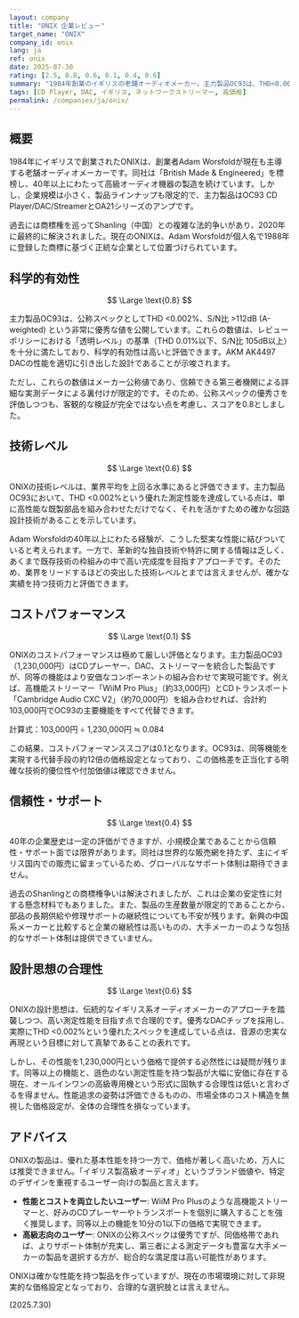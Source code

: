 ```yaml
---
layout: company
title: "ONIX 企業レビュー"
target_name: "ONIX"
company_id: onix
lang: ja
ref: onix
date: 2025-07-30
rating: [2.5, 0.8, 0.6, 0.1, 0.4, 0.6]
summary: "1984年創業のイギリスの老舗オーディオメーカー。主力製品OC93は、THD<0.002%、S/N比>112dBと公称スペックは非常に優秀です。しかし、1,230,000円という高価格に対し、同等の機能と優れた測定性能を持つ代替品が10分の1以下の価格で存在するため、コストパフォーマンスの評価は極めて厳しくなります。"
tags: [CD Player, DAC, イギリス, ネットワークストリーマー, 高価格]
permalink: /companies/ja/onix/
---
```

## 概要

1984年にイギリスで創業されたONIXは、創業者Adam Worsfoldが現在も主導する老舗オーディオメーカーです。同社は「British Made & Engineered」を標榜し、40年以上にわたって高級オーディオ機器の製造を続けています。しかし、企業規模は小さく、製品ラインナップも限定的で、主力製品はOC93 CD Player/DAC/StreamerとOA21シリーズのアンプです。

過去には商標権を巡ってShanling（中国）との複雑な法的争いがあり、2020年に最終的に解決されました。現在のONIXは、Adam Worsfoldが個人名で1988年に登録した商標に基づく正統な企業として位置づけられています。

## 科学的有効性

$$ \Large \text{0.8} $$

主力製品OC93は、公称スペックとしてTHD <0.002%、S/N比 >112dB (A-weighted) という非常に優秀な値を公開しています。これらの数値は、レビューポリシーにおける「透明レベル」の基準（THD 0.01%以下、S/N比 105dB以上）を十分に満たしており、科学的有効性は高いと評価できます。AKM AK4497 DACの性能を適切に引き出した設計であることが示唆されます。

ただし、これらの数値はメーカー公称値であり、信頼できる第三者機関による詳細な実測データによる裏付けが限定的です。そのため、公称スペックの優秀さを評価しつつも、客観的な検証が完全ではない点を考慮し、スコアを0.8としました。

## 技術レベル

$$ \Large \text{0.6} $$

ONIXの技術レベルは、業界平均を上回る水準にあると評価できます。主力製品OC93において、THD <0.002%という優れた測定性能を達成している点は、単に高性能な既製部品を組み合わせただけでなく、それを活かすための確かな回路設計技術があることを示しています。

Adam Worsfoldの40年以上にわたる経験が、こうした堅実な性能に結びついていると考えられます。一方で、革新的な独自技術や特許に関する情報は乏しく、あくまで既存技術の枠組みの中で高い完成度を目指すアプローチです。そのため、業界をリードするほどの突出した技術レベルとまでは言えませんが、確かな実績を持つ技術力と評価できます。

## コストパフォーマンス

$$ \Large \text{0.1} $$

ONIXのコストパフォーマンスは極めて厳しい評価となります。主力製品OC93（1,230,000円）はCDプレーヤー、DAC、ストリーマーを統合した製品ですが、同等の機能はより安価なコンポーネントの組み合わせで実現可能です。例えば、高機能ストリーマー「WiiM Pro Plus」（約33,000円）とCDトランスポート「Cambridge Audio CXC V2」（約70,000円）を組み合わせれば、合計約103,000円でOC93の主要機能をすべて代替できます。

計算式：103,000円 ÷ 1,230,000円 ≒ 0.084

この結果、コストパフォーマンススコアは0.1となります。OC93は、同等機能を実現する代替手段の約12倍の価格設定となっており、この価格差を正当化する明確な技術的優位性や付加価値は確認できません。

## 信頼性・サポート

$$ \Large \text{0.4} $$

40年の企業歴史は一定の評価ができますが、小規模企業であることから信頼性・サポート面では限界があります。同社は世界的な販売網を持たず、主にイギリス国内での販売に留まっているため、グローバルなサポート体制は期待できません。

過去のShanlingとの商標権争いは解決されましたが、これは企業の安定性に対する懸念材料でもありました。また、製品の生産数量が限定的であることから、部品の長期供給や修理サポートの継続性についても不安が残ります。新興の中国系メーカーと比較すると企業の継続性は高いものの、大手メーカーのような包括的なサポート体制は提供できていません。

## 設計思想の合理性

$$ \Large \text{0.6} $$

ONIXの設計思想は、伝統的なイギリス系オーディオメーカーのアプローチを踏襲しつつ、高い測定性能を目指す点で合理的です。優秀なDACチップを採用し、実際にTHD <0.002%という優れたスペックを達成している点は、音源の忠実な再現という目標に対して真摯であることの表れです。

しかし、その性能を1,230,000円という価格で提供する必然性には疑問が残ります。同等以上の機能と、遜色のない測定性能を持つ製品が大幅に安価に存在する現在、オールインワンの高級専用機という形式に固執する合理性は低いと言わざるを得ません。性能追求の姿勢は評価できるものの、市場全体のコスト構造を無視した価格設定が、全体の合理性を損なっています。

## アドバイス

ONIXの製品は、優れた基本性能を持つ一方で、価格が著しく高いため、万人には推奨できません。「イギリス製高級オーディオ」というブランド価値や、特定のデザインを重視するユーザー向けの製品と言えます。

- **性能とコストを両立したいユーザー**: WiiM Pro Plusのような高機能ストリーマーと、好みのCDプレーヤーやトランスポートを個別に購入することを強く推奨します。同等以上の機能を10分の1以下の価格で実現できます。
- **高級志向のユーザー**: ONIXの公称スペックは優秀ですが、同価格帯であれば、よりサポート体制が充実し、第三者による測定データも豊富な大手メーカーの製品を選択する方が、総合的な満足度は高い可能性があります。

ONIXは確かな性能を持つ製品を作っていますが、現在の市場環境に対して非現実的な価格設定となっており、合理的な選択肢とは言えません。

(2025.7.30)

